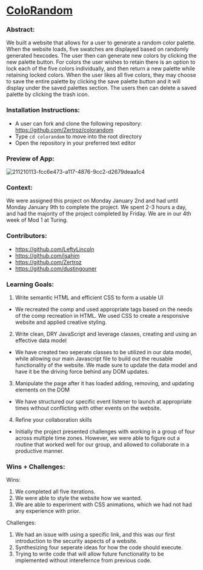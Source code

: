 # [ColoRandom](https://leftylincoln.github.io/colorandom/) 

### Abstract:
[//]: <> (Briefly describe what you built and its features. What problem is the app solving? How does this application solve that problem?)

We built a website that allows for a user to generate a random color palette. When the website loads, five swatches are displayed based on randomly generated hexcodes. The user then can generate new colors by clicking the new palette button. For colors the user wishes to retain there is an option to lock each of the five colors individually, and then return a new palette while retaining locked colors. When the user likes all five colors, they may choose to save the entire palette by clicking the save palette button and it will display under the saved palettes section. The users then can delete a saved palette by clicking the trash icon. 


### Installation Instructions:
[//]: <> (What steps does a person have to take to get your app cloned down and running?)

- A user can fork and clone the following repository: https://github.com/Zertroz/colorandom 
- Type `cd colorandom` to move into the root directory
- Open the repository in your preferred text editor


### Preview of App:
[//]: <> (Provide ONE gif or screenshot of your application - choose the "coolest" piece of functionality to show off.)

![211210113-fcc6e473-a117-4876-9cc2-d2679deaa1c4](https://user-images.githubusercontent.com/107663888/211210570-ff0360ad-d839-4091-b01f-d440d755c6cf.png)

### Context:
[//]: <> (Give some context for the project here. How long did you have to work on it? How far into the Turing program are you?)

We were assigned this project on Monday January 2nd and had until Monday January 9th to complete the project. We spent 2-3 hours a day, and had the majority of the project completed by Friday. We are in our 4th week of Mod 1 at Turing. 


### Contributors:
[//]: <> (Who worked on this application? Link to their GitHubs.)

- https://github.com/LeftyLincoln
- https://github.com/jsahim
- https://github.com/Zertroz
- https://github.com/dustingouner

### Learning Goals:
[//]: <> (What were the learning goals of this project? What tech did you work with?)

1. Write semantic HTML and efficient CSS to form a usable UI
- We recreated the comp and used appropriate tags based on the needs of the comp recreation in HTML. We used CSS to create a responsive website and applied creative styling.
2. Write clean, DRY JavaScript and leverage classes, creating and using an effective data model
- We have created two seperate classes to be utilized in our data model, while allowing our main Javascript file to build out the reusable functionality of the website. We made sure to update the data model and have it be the driving force behind any DOM updates. 
3. Manipulate the page after it has loaded adding, removing, and updating elements on the DOM
- We have structured our specific event listener to launch at appropriate times without conflicting with other events on the website. 
4. Refine your collaboration skills
- Initially the project presented challenges with working in a group of four across multiple time zones. However, we were able to figure out a routine that worked well for our group, and allowed to collaborate in a productive manner.

### Wins + Challenges:
[//]: <> (What are 2-3 wins you have from this project? What were some challenges you faced - and how did you get over them?)

Wins: 
 1. We completed all five iterations.
 2. We were able to style the website how we wanted. 
 3. We are able to experiment with CSS animations, which we had not had any experience with prior.

Challenges:
 1.  We had an issue with using a specific link, and this was our first introduction to the security aspects of a website.
 2. Synthesizing four seperate ideas for how the code should execute. 
 3. Trying to write code that will allow future functionality to be implemented without interefernce from previous code.
